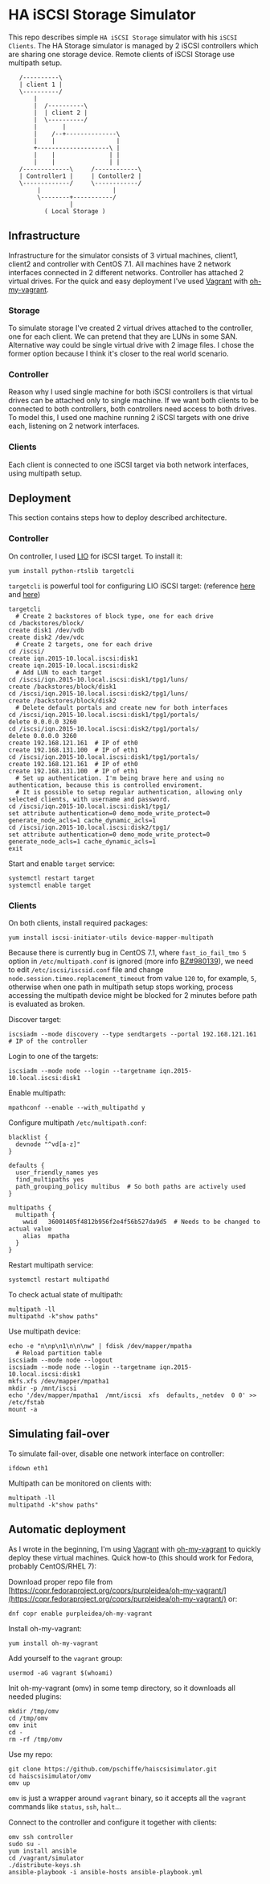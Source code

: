 # HA iSCSI Storage Simulator

This repo describes simple `HA iSCSI Storage` simulator with his `iSCSI Clients`. The HA Storage simulator is managed by 2 iSCSI controllers which are sharing one storage device. Remote clients of iSCSI Storage use multipath setup.

```
   /----------\
   | client 1 |
   \----------/
       |
       |  /----------\
       |  | client 2 |
       |  \----------/
       |       |
       |    /--+--------------\
       |    |                 |
       +--------------------\ |
       |    |               | |
       |    |               | |
   /-------------\     /------------\
   | Controller1 |     | Contoller2 |
   \-------------/     \------------/
        |                    |
        \--------+-----------/
                 |
          ( Local Storage )
```

## Infrastructure

Infrastructure for the simulator consists of 3 virtual machines, client1, client2 and controller with CentOS 7.1. All machines have 2 network interfaces connected in 2 different networks. Controller has attached 2 virtual drives. For the quick and easy deployment I've used [Vagrant](https://www.vagrantup.com/) with [oh-my-vagrant](https://github.com/purpleidea/oh-my-vagrant).

### Storage

To simulate storage I've created 2 virtual drives attached to the controller, one for each client. We can pretend that they are LUNs in some SAN. Alternative way could be single virtual drive with 2 image files. I chose the former option because I think it's closer to the real world scenario.

### Controller

Reason why I used single machine for both iSCSI controllers is that virtual drives can be attached only to single machine. If we want both clients to be connected to both controllers, both controllers need access to both drives. To model this, I used one machine running 2 iSCSI targets with one drive each, listening on 2 network interfaces.

### Clients

Each client is connected to one iSCSI target via both network interfaces, using multipath setup.

## Deployment

This section contains steps how to deploy described architecture.

### Controller

On controller, I used [LIO](http://linux-iscsi.org/wiki/Main_Page) for iSCSI target. To install it:
```
yum install python-rtslib targetcli
```

`targetcli` is powerful tool for configuring LIO iSCSI target: (reference [here](http://linux-iscsi.org/wiki/Targetcli) and [here](http://linux-iscsi.org/wiki/ISCSI))
```
targetcli
  # Create 2 backstores of block type, one for each drive
cd /backstores/block/
create disk1 /dev/vdb
create disk2 /dev/vdc
  # Create 2 targets, one for each drive
cd /iscsi/
create iqn.2015-10.local.iscsi:disk1
create iqn.2015-10.local.iscsi:disk2
  # Add LUN to each target
cd /iscsi/iqn.2015-10.local.iscsi:disk1/tpg1/luns/
create /backstores/block/disk1
cd /iscsi/iqn.2015-10.local.iscsi:disk2/tpg1/luns/
create /backstores/block/disk2
  # Delete default portals and create new for both interfaces
cd /iscsi/iqn.2015-10.local.iscsi:disk1/tpg1/portals/
delete 0.0.0.0 3260
cd /iscsi/iqn.2015-10.local.iscsi:disk2/tpg1/portals/
delete 0.0.0.0 3260
create 192.168.121.161  # IP of eth0
create 192.168.131.100  # IP of eth1
cd /iscsi/iqn.2015-10.local.iscsi:disk1/tpg1/portals/
create 192.168.121.161  # IP of eth0
create 192.168.131.100  # IP of eth1
  # Set up authentication. I'm being brave here and using no authentication, because this is controlled enviroment.
  # It is possible to setup regular authentication, allowing only selected clients, with username and password.
cd /iscsi/iqn.2015-10.local.iscsi:disk1/tpg1/
set attribute authentication=0 demo_mode_write_protect=0 generate_node_acls=1 cache_dynamic_acls=1
cd /iscsi/iqn.2015-10.local.iscsi:disk2/tpg1/
set attribute authentication=0 demo_mode_write_protect=0 generate_node_acls=1 cache_dynamic_acls=1
exit
```

Start and enable `target` service:
```
systemctl restart target
systemctl enable target
```

### Clients

On both clients, install required packages:
```
yum install iscsi-initiator-utils device-mapper-multipath
```

Because there is currently bug in CentOS 7.1, where `fast_io_fail_tmo 5` option in `/etc/multipath.conf` is ignored (more info [BZ#980139](https://bugzilla.redhat.com/show_bug.cgi?id=980139)), we need to edit `/etc/iscsi/iscsid.conf` file and change `node.session.timeo.replacement_timeout` from value `120` to, for example, `5`, otherwise when one path in multipath setup stops working, process accessing the multipath device might be blocked for 2 minutes before path is evaluated as broken.

Discover target:
```
iscsiadm --mode discovery --type sendtargets --portal 192.168.121.161  # IP of the controller
```

Login to one of the targets:
```
iscsiadm --mode node --login --targetname iqn.2015-10.local.iscsi:disk1
```

Enable multipath:
```
mpathconf --enable --with_multipathd y
```

Configure multipath `/etc/multipath.conf`:
```
blacklist {
  devnode "^vd[a-z]"
}

defaults {
  user_friendly_names yes
  find_multipaths yes
  path_grouping_policy multibus  # So both paths are actively used
}

multipaths {
  multipath {
    wwid   36001405f4812b956f2e4f56b527da9d5  # Needs to be changed to actual value
    alias  mpatha
  }
}
```

Restart multipath service:
```
systemctl restart multipathd
```

To check actual state of multipath:
```
multipath -ll
multipathd -k"show paths"
```

Use multipath device:
```
echo -e "n\np\n1\n\n\nw" | fdisk /dev/mapper/mpatha
  # Reload partition table
iscsiadm --mode node --logout
iscsiadm --mode node --login --targetname iqn.2015-10.local.iscsi:disk1
mkfs.xfs /dev/mapper/mpatha1
mkdir -p /mnt/iscsi
echo '/dev/mapper/mpatha1  /mnt/iscsi  xfs  defaults,_netdev  0 0' >> /etc/fstab
mount -a
```

## Simulating fail-over

To simulate fail-over, disable one network interface on controller:
```
ifdown eth1
```

Multipath can be monitored on clients with:
```
multipath -ll
multipathd -k"show paths"
```

## Automatic deployment

As I wrote in the beginning, I'm using [Vagrant](https://www.vagrantup.com/) with [oh-my-vagrant](https://github.com/purpleidea/oh-my-vagrant) to quickly deploy these virtual machines. Quick how-to (this should work for Fedora, probably CentOS/RHEL 7):

Download proper repo file from [https://copr.fedoraproject.org/coprs/purpleidea/oh-my-vagrant/](https://copr.fedoraproject.org/coprs/purpleidea/oh-my-vagrant/) or:
```
dnf copr enable purpleidea/oh-my-vagrant
```

Install oh-my-vagrant:
```
yum install oh-my-vagrant
```

Add yourself to the `vagrant` group:
```
usermod -aG vagrant $(whoami)
```

Init oh-my-vagrant (omv) in some temp directory, so it downloads all needed plugins:
```
mkdir /tmp/omv
cd /tmp/omv
omv init
cd -
rm -rf /tmp/omv
```

Use my repo:
```
git clone https://github.com/pschiffe/haiscsisimulator.git
cd haiscsisimulator/omv
omv up
```

`omv` is just a wrapper around `vagrant` binary, so it accepts all the `vagrant` commands like `status`, `ssh`, `halt`...

Connect to the controller and configure it together with clients:
```
omv ssh controller
sudo su -
yum install ansible
cd /vagrant/simulator
./distribute-keys.sh
ansible-playbook -i ansible-hosts ansible-playbook.yml
```
